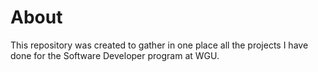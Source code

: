 # About

This repository was created to gather in one place all the projects I have done for the Software Developer program at WGU.
